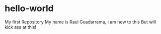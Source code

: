 # hello-world
My first Repository
My name is Raul Guadarrama, I am new to this But will kick ass at this!
